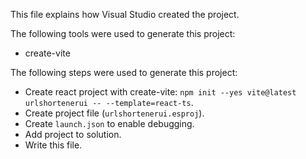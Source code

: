 This file explains how Visual Studio created the project.

The following tools were used to generate this project:
- create-vite

The following steps were used to generate this project:
- Create react project with create-vite: `npm init --yes vite@latest urlshortenerui -- --template=react-ts`.
- Create project file (`urlshortenerui.esproj`).
- Create `launch.json` to enable debugging.
- Add project to solution.
- Write this file.

